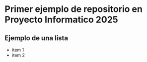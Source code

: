 # Primer ejemplo de repositorio en Proyecto Informatico 2025

## Ejemplo de una lista
* item 1
* item 2 
